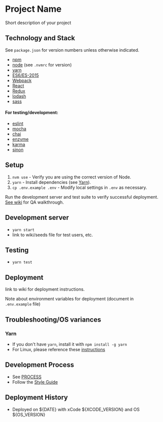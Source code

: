 # Project Name

Short description of your project

## Technology and Stack
See `package.json` for version numbers unless otherwise indicated.

- [npm](https://www.npmjs.com/get-npm)
- [node](https://nodejs.org/) (see `.nvmrc` for version)
- [yarn](https://yarnpkg.com/en/docs/install)
- [ES6/ES-2015](https://babeljs.io/learn-es2015/)
- [Webpack](https://webpack.js.org/)
- [React](https://facebook.github.io/react/)
- [Redux](http://redux.js.org/docs/basics/UsageWithReact.html)
- [lodash](https://lodash.com/docs/)
- [sass](http://sass-lang.com/documentation/file.SASS_REFERENCE.html)

#### For testing/development:

- [eslint](https://eslint.org/)
- [mocha](https://mochajs.org/)
- [chai](http://chaijs.com/api/bdd/)
- [enzyme](https://github.com/airbnb/enzyme)
- [karma](http://karma-runner.github.io/)
- [sinon](http://sinonjs.org/releases/v4.1.2/)

## Setup
1. `nvm use` - Verify you are using the correct version of Node.
1. `yarn` - Install dependencies (see [Yarn](#yarn)).
1. `cp .env.example .env` - Modify local settings in `.env` as necessary.

Run the development server and test suite to verify successful deployment. [See wiki](./wiki/{WIKI-PAGE}) for QA walkthrough.

## Development server
  - `yarn start`
  - link to wiki/seeds file for test users, etc.

## Testing
  - `yarn test`

## Deployment

link to wiki for deployment instructions.

Note about environment variables for deployment (document in `.env.example` file)

## Troubleshooting/OS variances

### Yarn
  - If you don't have `yarn`, install it with `npm install -g yarn`
  - For Linux, please reference these [instructions](https://yarnpkg.com/lang/en/docs/install/)

## Development Process
- See [PROCESS](PROCESS.md)
- Follow the [Style Guide](https://github.com/RadialDevGroup/React-Style-Guide)

## Deployment History

- Deployed on ${DATE} with xCode ${XCODE_VERSION} and OS ${OS_VERSION}
